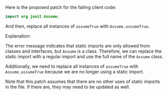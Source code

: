 Here is the proposed patch for the failing client code:

```java
import org.junit.Assume;
```

And then, replace all instances of `assumeTrue` with `Assume.assumeTrue`.

Explanation:

The error message indicates that static imports are only allowed from classes and interfaces, but `Assume` is a class. Therefore, we can replace the static import with a regular import and use the full name of the `Assume` class.

Additionally, we need to replace all instances of `assumeTrue` with `Assume.assumeTrue` because we are no longer using a static import.

Note that this patch assumes that there are no other uses of static imports in the file. If there are, they may need to be updated as well.